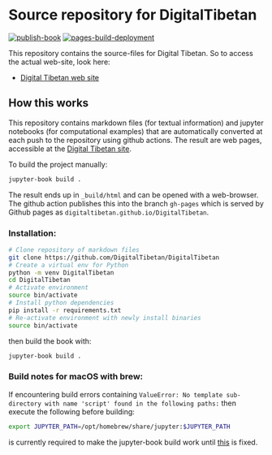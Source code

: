 # Source repository for DigitalTibetan

[![publish-book](https://github.com/DigitalTibetan/DigitalTibetan/actions/workflows/Publish.yml/badge.svg)](https://github.com/DigitalTibetan/DigitalTibetan/actions/workflows/Publish.yml)
[![pages-build-deployment](https://github.com/DigitalTibetan/DigitalTibetan/actions/workflows/pages/pages-build-deployment/badge.svg)](https://github.com/DigitalTibetan/DigitalTibetan/actions/workflows/pages/pages-build-deployment)

This repository contains the source-files for Digital Tibetan. So to access the actual web-site, look here:

* [Digital Tibetan web site](https://digitaltibetan.github.io/DigitalTibetan/)

## How this works

This repository contains markdown files (for textual information) and jupyter notebooks (for computational examples) that are automatically converted at each push to the repository using github actions. The result are web pages, accessible at the [Digital Tibetan site](https://digitaltibetan.github.io/DigitalTibetan/).

To build the project manually:

```bash
jupyter-book build .
```

The result ends up in `_build/html` and can be opened with a web-browser. The github action publishes this into the branch `gh-pages` which is served by Github pages as `digitaltibetan.github.io/DigitalTibetan`.

### Installation:

```bash
# Clone repository of markdown files
git clone https://github.com/DigitalTibetan/DigitalTibetan
# Create a virtual env for Python
python -m venv DigitalTibetan
cd DigitalTibetan
# Activate environment
source bin/activate
# Install python dependencies
pip install -r requirements.txt
# Re-activate environment with newly install binaries
source bin/activate
```

then build the book with:

```bash
jupyter-book build .
```

### Build notes for macOS with brew:

If encountering build errors containing `ValueError: No template sub-directory with name 'script' found in the following paths:` then execute the following before building:

```bash
export JUPYTER_PATH=/opt/homebrew/share/jupyter:$JUPYTER_PATH
```

is currently required to make the jupyter-book build work until [this](https://github.com/jupyter/nbconvert/issues/1773) is fixed.